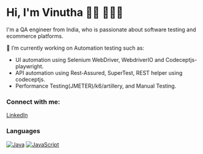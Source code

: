 # Hi, I'm Vinutha 👋🏽 👩🏻‍💻

I'm a QA engineer from India, who is passionate about software testing and ecommerce platforms.

🔭 I’m currently working on Automation testing such as:
- UI automation using Selenium WebDriver, WebdriverIO and Codeceptjs-playwright.
- API automation using Rest-Assured, SuperTest, REST helper using codeceptjs.
- Performance Testing(JMETER)/k6/artillery, and Manual Testing.

### Connect with me:

<a href="https://www.linkedin.com/in/vinutha-ravindra-57a1505a">LinkedIn</a> 

### Languages

[![Java](https://img.shields.io/badge/-Java-fff?&logo=Java&logoColor=007396)](https://github.com/qastacker?tab=repositories&q=&type=&language=java)
[![JavaScript](https://img.shields.io/badge/-JavaScript-F7DF1E?&logo=JavaScript&logoColor=black)](https://github.com/qastacker?tab=repositories&q=&type=&language=javascript)

<!--
**VinuthaRavindranath/VinuthaRavindranath** is a ✨ _special_ ✨ repository because its `README.md` (this file) appears on your GitHub profile.
I'm a QA engineer from India, who is passionate about software testing and ecommerce platforms.
Here are some ideas to get you started:

- 🔭 I’m currently working on improving my automation skills
- 🌱 I’m currently learning
- 👯 I’m looking to collaborate on ...
- 🤔 I’m looking for help with ...
- 💬 Ask me about ...
- 📫 How to reach me: ...
- 😄 Pronouns: ...
- ⚡ Fun fact: ...
-->

